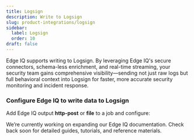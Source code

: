 ```yaml
---
title: Logsign
description: Write to Logsign
slug: product-integrations/logsign
sidebar:
  label: Logsign
  order: 10
draft: false
---
```


Edge IQ supports writing to Logsign. By leveraging Edge IQ's secure connectors, schema-less enrichment, and real-time streaming, your security team gains comprehensive visibility—sending not just raw logs but full behavioral context into Logsign for faster, more accurate security monitoring and incident response.

### Configure Edge IQ to write data to Logsign

Add Edge IQ output **http-post** or **file** to a job and configure:

We’re currently working on expanding our Edge IQ documentation. Check back soon for detailed guides, tutorials, and reference materials.
